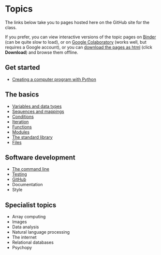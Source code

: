 # Topics

The links below take you to pages hosted here on the GitHub site for the class.

If you prefer, you can view interactive versions of the topic pages on [Binder](https://mybinder.org/v2/gh/luketudge/introduction-to-programming/master?filepath=topics) (can be quite slow to load), or on [Google Colaboratory](https://colab.research.google.com/github/luketudge/introduction-to-programming) (works well, but requires a Google account), or you can [download the pages as html](html/intro_prog_html.zip) (click **Download**) and browse them offline.

## Get started

* [Creating a computer program with Python](intro.md)

## The basics

* [Variables and data types](types.md)
* [Sequences and mappings](sequences_mappings.md)
* [Conditions](conditions.md)
* [Iteration](iteration.md)
* [Functions](functions.md)
* [Modules](modules.md)
* [The standard library](standard_library.md)
* [Files](files.md)

## Software development

* [The command line](command_line.md)
* [Testing](testing.md)
* [GitHub](github.md)
* Documentation
* Style

## Specialist topics

* Array computing
* Images
* Data analysis
* Natural language processing
* The internet
* Relational databases
* Psychopy

